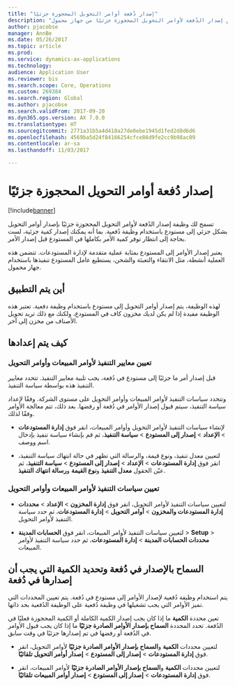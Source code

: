 ```yaml
---
title: "إصدار دُفعة أوامر التحويل المحجوزة جزئيًا"
description: "يصف هذا الموضوع كيفية إعداد وتطبيق إصدار الدُفعة لأوامر التحويل المحجوزة جزئيًا‬ من جهاز محمول."
author: pjacobse
manager: AnnBe
ms.date: 05/26/2017
ms.topic: article
ms.prod: 
ms.service: dynamics-ax-applications
ms.technology: 
audience: Application User
ms.reviewer: bis
ms.search.scope: Core, Operations
ms.custom: 269384
ms.search.region: Global
ms.author: pjacobse
ms.search.validFrom: 2017-09-20
ms.dyn365.ops.version: AX 7.0.0
ms.translationtype: HT
ms.sourcegitcommit: 2771a31b5a4d418a27de0ebe1945d1fed2d8d6d6
ms.openlocfilehash: 4569ba5d24f84166254cfce86d9fe2cc9b98ac09
ms.contentlocale: ar-sa
ms.lasthandoff: 11/03/2017

---
```


# <a name="batch-release-of-partially-reserved-transfer-orders"></a>إصدار دُفعة أوامر التحويل المحجوزة جزئيًا

[!include[banner](../includes/banner.md)]

تسمح لك وظيفة إصدار الدُفعة لأوامر التحويل المحجوزة جزئيًا‬ بإصدار أوامر التحويل بشكل جزئي إلى مستودع باستخدام وظيفة دُفعية.
بما أنه يمكنك إصدار كمية جزئية، لست بحاجة إلى انتظار توفر كمية الأمر بكاملها في المستودع قبل إصدار الأمر.

يعتبر إصدار الأوامر إلى المستودع بمثابة عملية متقدمة لإدارة المستودعات. تتضمن هذه العملية أنشطة، مثل الانتقاء والتعبئة والشحن، يستطيع عامل المستودع تنفيذها باستخدام جهاز محمول.

## <a name="where-it-applies"></a>أين يتم التطبيق

لهذه الوظيفة، يتم إصدار أوامر التحويل إلى مستودع باستخدام وظيفة دفعية. تعتبر هذه الوظيفة مفيدة إذا لم يكن لديك مخزون كاف في المستودع، ولكنك مع ذلك تريد تحويل الأصناف من مخزن إلى آخر.

## <a name="how-it-is-set-up"></a>كيف يتم إعدادها

### <a name="specify-fulfillment-criteria-for-transfer-orders-and-sales-orders"></a>تعيين معايير التنفيذ لأوامر المبيعات وأوامر التحويل

قبل إصدار أمر ما جزئيًا إلى مستودع في دُفعة، يجب تلبية معايير التنفيذ. تتحدد معايير التنفيذ هذه بواسطة سياسة التنفيذ.

وتتحدد سياسات التنفيذ لأوامر المبيعات وأوامر التحويل على مستوى الشركة. وفقًا لإعداد سياسة التنفيذ، سيتم قبول إصدار الأوامر في دُفعة أو رفضها. بعد ذلك، تتم معالجة الأوامر وفقًا لذلك.

-   لإنشاء سياسات التنفيذ لأوامر التحويل وأوامر المبيعات، انقر فوق **إدارة المستودعات** \> **الإعداد** \> **إصدار إلى المستودع** \> **سياسة التنفيذ**، ثم قم بإنشاء سياسة تنفيذ بإدخال اسم ووصف.

-   لتعيين معدل تنفيذ، ونوع قيمة، والرسالة التي تظهر في حالة انتهاك سياسة التنفيذ، انقر فوق **إدارة المستودعات** \> **الإعداد** \> **إصدار إلى المستودع‬** \> **سياسة التنفيذ**، ثم عيّن الحقول **معدل التنفيذ‬** و**نوع القيمة‬** و**رسالة انتهاك التنفيذ‬‬**.

### <a name="set-the-fulfillment-policies-for-transfer-orders-and-sales-orders"></a>تعيين سياسات التنفيذ لأوامر المبيعات وأوامر التحويل

-   لتعيين سياسات التنفيذ لأوامر التحويل، انقر فوق **إدارة المخزون** \> **الإعداد** \> **محددات إدارة المستودعات والمخزون‬** \> **أوامر التحويل** \> **إدارة المستودعات**، ثم حدد سياسة التنفيذ لأوامر التحويل.

-   لتعيين سياسات التنفيذ لأوامر المبيعات، انقر فوق **الحسابات المدينة** \> **Setup** \> **محددات الحسابات المدينة‬** \> **إدارة المستودعات**، ثم حدد سياسة التنفيذ لأوامر المبيعات.

## <a name="allow-release-in-a-batch-and-specify-the-quantity-that-should-be-release-in-a-batch"></a>السماح بالإصدار في دُفعة وتحديد الكمية التي يجب أن إصدارها في دُفعة

يتم استخدام وظيفة دُفعية لإصدار الأوامر إلى مستودع في دُفعة. يتم تعيين المحددات التي تميز الأوامر التي يجب تشغيلها في وظيفة دُفعية على الوظيفة الدُفعية بحد ذاتها.

تعين محددة **الكمية** ما إذا كان يجب إصدار الكمية الكاملة أو الكمية المحجوزة فعليًا في الدُفعة. تحدد المحددة **السماح بإصدار الأوامر الصادرة جزئيًا‬** ما إذا كان يجب قبول الأوامر في الدُفعة أو رفضها في تم إصدارها جزئيًا في وقت سابق.

-   لتعيين محددات **الكمية** و**السماح بإصدار الأوامر الصادرة جزئيًا‬** لأوامر التحويل، انقر فوق **إدارة المستودعات** \> **إصدار إلى المستودع‬** \> **إصدار أوامر التحويل تلقائيًا‬**.

-   لتعيين محددات **الكمية** و**السماح بإصدار الأوامر الصادرة جزئيًا‬** لأوامر المبيعات، انقر فوق **إدارة المستودعات** \> **إصدار إلى المستودع‬** \> **إصدار أوامر المبيعات تلقائيًا‬**.

